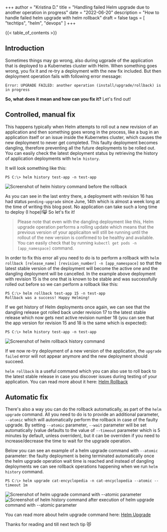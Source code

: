 +++
author = "Kristina D."
title = "Handling failed Helm upgrade due to another operation in progress"
date = "2022-06-20"
description = "How to handle failed helm upgrade with helm rollback"
draft = false
tags = [
    "techtips",
    "helm",
    "devops"
]
+++

{{< table_of_contents >}}

## Introduction

Sometimes things may go wrong, also during ugprade of the application that is deployed to a Kubernetes cluster with Helm. When something goes wrong, you fix it and re-try a deployment with the new fix included. But then deployment operation fails with following error message:

```Error: UPGRADE FAILED: another operation (install/upgrade/rollback) is in progress```

**So, what does it mean and how can you fix it?** Let's find out!

## Controlled, manual fix

This happens typically when Helm attempts to roll out a new revision of an application and then something goes wrong in the process, like a bug in an application itself or an issue inside the Kubernetes cluster, which causes the new deployment to never get completed. This faulty deployment becomes dangling, therefore preventing all the future deployments to be rolled out. You can easily check the latest deployment status by retrieving the history of application deployments with ```helm history```. 

It will look something like this:

```
PS C:\> helm history test-app -n test-app
```
![Screenshot of helm history command before the rollback](../../images/tech_tips/helm_history.png)

As you can see in the last entry there, a deployment with revision 16 has had status ```pending-upgrade``` since June, 14th which is almost a week long at the time of writing this blog post. No application can take such a long time to deploy (I hope)!😸 So let's fix it!

> Please note that even with the dangling deployment like this, Helm upgrade operation performs a rolling update which means that the previous version of your applicaiton will still be running until the rollout of the new version is confirmed to be healthy and available. You can easily check that by running ```kubectl get pods -n [app_namespace]``` command. 

In order to fix this error all you need to do is to perform a rollback with ```helm rollback [release_name] [revision_number] -n [app_namespace]``` so that the latest stable version of the deployment will become the active one and the dangling deployment will be cancelled. In the example above deployment with revision 15 is the one that is known to be stable and was successfully rolled out before so we can perform a rollback like this:

```
PS C:\> helm rollback test-app 15 -n test-app
Rollback was a success! Happy Helming!
```

If we get history of Helm deployments once again, we can see that the dangling release got rolled back under revision 17 to the latest stable release which now gets next active revision number 18 (you can see that the app version for revision 15 and 18 is the same which is expected):

```
PS C:\> helm history test-app -n test-app
```
![Screenshot of helm rollback history command](../../images/tech_tips/helm_rollback_history.png)

If we now re-try deployment of a new version of the application, the ```upgrade failed``` error will not appear anymore and the new deployment should succeed. 

```helm rollback``` is a useful command which you can also use to roll back to the latest stable release in case you discover issues during testing of your application. You can read more about it here: [Helm Rollback](https://helm.sh/docs/helm/helm_rollback/)

## Automatic fix

There's also a way you can do the rollback automatically, as part of the ```helm upgrade``` command. All you need to do is to provide an additional parameter, ```--atomic``` which will automatically perform the rollback in case of the faulty upgrade. By setting ```--atomic``` parameter, ```--wait``` parameter will be set automatically (value defaults to the value of ```--timeout``` parameter which is 5 minutes by default, unless overriden), but it can be overriden if you need to increase/decrease the time to wait for the upgrade operation.

Below you can see an example of a helm upgrade command with ```--atomic``` parameter: the faulty deployment is being terminated automatically once the helm upgrade operation wait time is reached and instead of dangling deployments we can see rollback operations happening when we run ```helm history``` command.

```
PS C:\> helm upgrade cat-encyclopedia -n cat-encyclopedia --atomic --timeout 1m
```
![Screenshot of helm upgrade command with --atomic parameter](../../images/tech_tips/helm_upgrade_atomic.png)
![Screenshot of helm history command after execution of helm upgrade command with --atomic parameter](../../images/tech_tips/helm_upgrade_atomic2.png)

You can read more about helm upgrade command here: [Helm Upgrade](https://helm.sh/docs/helm/helm_upgrade)  

Thanks for reading and till next tech tip 😻